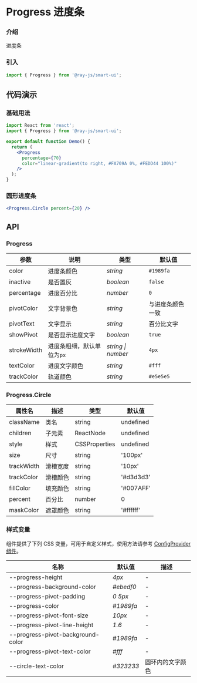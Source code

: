 <!-- ---
category: 展示
--- -->

# Progress 进度条

### 介绍

进度条

### 引入

```jsx
import { Progress } from '@ray-js/smart-ui';
```

## 代码演示

### 基础用法

```jsx
import React from 'react';
import { Progress } from '@ray-js/smart-ui';

export default function Demo() {
  return (
    <Progress
      percentage={70}
      color="linear-gradient(to right, #FA709A 0%, #FEDD44 100%)"
    />
  );
}
```

### 圆形进度条

```jsx
<Progress.Circle percent={20} />
```

## API

### Progress

<!-- prettier-ignore -->
| 参数         | 说明                       | 类型               | 默认值           |
| ------------ | -------------------------- | ------------------ | ---------------- |
| color        | 进度条颜色                 | _string_           | `#1989fa`        |
| inactive     | 是否置灰                   | _boolean_          | `false`          |
| percentage   | 进度百分比                 | _number_           | `0`              |
| pivotColor  | 文字背景色                 | _string_           | 与进度条颜色一致 |
| pivotText   | 文字显示                   | _string_           | 百分比文字       |
| showPivot   | 是否显示进度文字           | _boolean_          | `true`           |
| strokeWidth | 进度条粗细，默认单位为`px` | _string \| number_ | `4px`            |
| textColor   | 进度文字颜色               | _string_           | `#fff`           |
| trackColor  | 轨道颜色                   | _string_           | `#e5e5e5`        |


### Progress.Circle

<!-- prettier-ignore -->
| 属性名 | 描述 | 类型 | 默认值 |
| ------ | ---- | ---- | ------ |
className|类名|string|undefined|
children|子元素|ReactNode|undefined|
style|样式|CSSProperties|undefined|
size|尺寸|string|'100px'|
trackWidth|滑槽宽度|string|'10px'|
trackColor|滑槽颜色|string|'#d3d3d3'|
fillColor|填充颜色|string|'#007AFF'|
percent|百分比|number|0|
maskColor|遮罩颜色|string|'#ffffff'|

### 样式变量

组件提供了下列 CSS 变量，可用于自定义样式，使用方法请参考 [ConfigProvider 组件](/material/smartui?comId=config-provider)。

| 名称                              | 默认值    | 描述 |
| --------------------------------- | --------- | ---- |
| --progress-height | _4px_ | - |
| --progress-background-color | _#ebedf0_ | - |
| --progress-pivot-padding | _0 5px_ | - |
| --progress-color | _#1989fa_ | - |
| --progress-pivot-font-size | _10px_ | - |
| --progress-pivot-line-height | _1.6_ | - |
| --progress-pivot-background-color | _#1989fa_ | - |
| --progress-pivot-text-color | _#fff_ | - |
| --circle-text-color | _#323233_ | 圆环内的文字颜色 |
